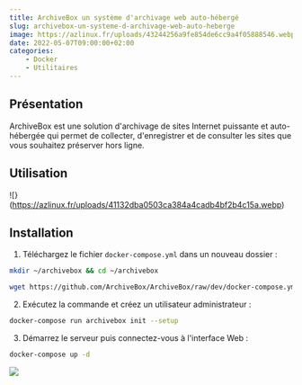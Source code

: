 ```yaml
---
title: ArchiveBox un système d'archivage web auto-hébergé
slug: archivebox-un-systeme-d-archivage-web-auto-heberge
image: https://azlinux.fr/uploads/43244256a9fe854de6cc9a4f05888546.webp
date: 2022-05-07T09:00:00+02:00
categories:
    - Docker
    - Utilitaires
---
```


## Présentation

ArchiveBox est une solution d'archivage de sites Internet puissante et auto-hébergée qui permet de collecter, d'enregistrer et de consulter les sites que vous souhaitez préserver hors ligne.

## Utilisation

![}(https://azlinux.fr/uploads/41132dba0503ca384a4cadb4bf2b4c15a.webp)

## Installation

1. Téléchargez le fichier `docker-compose.yml` dans un nouveau dossier :

```bash
mkdir ~/archivebox && cd ~/archivebox
```

```bash
wget https://github.com/ArchiveBox/ArchiveBox/raw/dev/docker-compose.yml
```

2. Exécutez la commande et créez un utilisateur administrateur :

```bash
docker-compose run archivebox init --setup
```

3. Démarrez le serveur puis connectez-vous à l'interface Web :

```bash
docker-compose up -d
```

![](https://azlinux.fr/uploads/41132dba0503ca384a4cadb4bf2b4c15a.webp)
